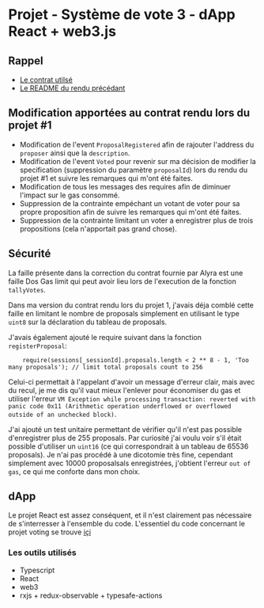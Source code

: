 # Projet - Système de vote 3 - dApp React + web3.js

## Rappel
- [Le contrat utilsé](https://github.com/tchambard/rinkeby/blob/master/packages/rinkeby-voting-contracts/contracts/Voting.sol)
- [Le README du rendu précédant](https://github.com/tchambard/rinkeby/tree/master/packages/rinkeby-voting-contracts/test)

## Modification apportées au contrat rendu lors du projet #1

- Modification de l'event `ProposalRegistered` afin de rajouter l'address du `proposer` ainsi que la `description`.
- Modification de l'event `Voted` pour revenir sur ma décision de modifier la specification (suppression du paramètre `proposalId`) lors du rendu du projet #1 et suivre les remarques qui m'ont été faites.
- Modification de tous les messages des requires afin de diminuer l'impact sur le gas consommé.
- Suppression de la contrainte empéchant un votant de voter pour sa propre proposition afin de suivre les remarques qui m'ont été faites.
- Suppression de la contrainte limitant un voter a enregistrer plus de trois propositions (cela n'apportait pas grand chose).

## Sécurité

La faille présente dans la correction du contrat fournie par Alyra est une faille Dos Gas limit qui peut avoir lieu lors de l'execution de la fonction `tallyVotes`.

Dans ma version du contrat rendu lors du projet 1, j'avais déja comblé cette faille en limitant le nombre de proposals simplement en utilisant le type `uint8` sur la déclaration du tableau de proposals. 

J'avais également ajouté le require suivant dans la fonction `registerProposal`:

```sol
    require(sessions[_sessionId].proposals.length < 2 ** 8 - 1, 'Too many proposals'); // limit total proposals count to 256
```

Celui-ci permettait à l'appelant d'avoir un message d'erreur clair, mais avec du recul, je me dis qu'il vaut mieux l'enlever pour économiser du gas et utiliser l'erreur `VM Exception while processing transaction: reverted with panic code 0x11 (Arithmetic operation underflowed or overflowed outside of an unchecked block)`.

J'ai ajouté un test unitaire permettant de vérifier qu'il n'est pas possible d'enregistrer plus de 255 proposals. Par curiosité j'ai voulu voir s'il était possible d'utiliser un `uint16` (ce qui correspondrait à un tableau de 65536 proposals). Je n'ai pas procédé à une dicotomie très fine, cependant simplement avec 10000 proposalsals enregistrées, j'obtient l'erreur `out of gas`, ce qui me conforte dans mon choix.

## dApp

Le projet React est assez conséquent, et il n'est clairement pas nécessaire de s'interresser à l'ensemble du code.
L'essentiel du code concernant le projet voting se trouve [içi](./src/content/voting/)

### Les outils utilisés

- Typescript
- React
- web3
- rxjs + redux-observable + typesafe-actions
